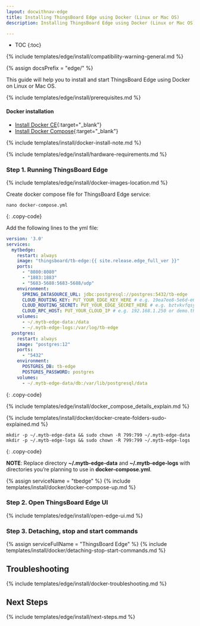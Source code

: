 ```yaml
---
layout: docwithnav-edge
title: Installing ThingsBoard Edge using Docker (Linux or Mac OS)
description: Installing ThingsBoard Edge using Docker (Linux or Mac OS)

---
```


* TOC
{:toc}

{% include templates/edge/install/compatibility-warning-general.md %}

{% assign docsPrefix = "edge/" %}

This guide will help you to install and start ThingsBoard Edge using Docker on Linux or Mac OS.

{% include templates/edge/install/prerequisites.md %}

#### Docker installation

- [Install Docker CE](https://docs.docker.com/engine/install/){:target="_blank"}
- [Install Docker Compose](https://docs.docker.com/compose/install/){:target="_blank"}

{% include templates/install/docker-install-note.md %}

{% include templates/edge/install/hardware-requirements.md %}

### Step 1. Running ThingsBoard Edge

{% include templates/edge/install/docker-images-location.md %}

Create docker compose file for ThingsBoard Edge service:

```text
nano docker-compose.yml
```
{: .copy-code}

Add the following lines to the yml file:

```yml
version: '3.0'
services:
  mytbedge:
    restart: always
    image: "thingsboard/tb-edge:{{ site.release.edge_full_ver }}"
    ports:
      - "8080:8080"
      - "1883:1883"
      - "5683-5688:5683-5688/udp"
    environment:
      SPRING_DATASOURCE_URL: jdbc:postgresql://postgres:5432/tb-edge
      CLOUD_ROUTING_KEY: PUT_YOUR_EDGE_KEY_HERE # e.g. 19ea7ee8-5e6d-e642-4f32-05440a529015
      CLOUD_ROUTING_SECRET: PUT_YOUR_EDGE_SECRET_HERE # e.g. bztvkvfqsye7omv9uxlp
      CLOUD_RPC_HOST: PUT_YOUR_CLOUD_IP # e.g. 192.168.1.250 or demo.thingsboard.io
    volumes:
      - ~/.mytb-edge-data:/data
      - ~/.mytb-edge-logs:/var/log/tb-edge
  postgres:
    restart: always
    image: "postgres:12"
    ports:
      - "5432"
    environment:
      POSTGRES_DB: tb-edge
      POSTGRES_PASSWORD: postgres
    volumes:
      - ~/.mytb-edge-data/db:/var/lib/postgresql/data
```
{: .copy-code}

{% include templates/edge/install/docker_compose_details_explain.md %}

{% include templates/install/docker/docker-create-folders-sudo-explained.md %}

```
mkdir -p ~/.mytb-edge-data && sudo chown -R 799:799 ~/.mytb-edge-data
mkdir -p ~/.mytb-edge-logs && sudo chown -R 799:799 ~/.mytb-edge-logs
```
{: .copy-code}

**NOTE**: Replace directory **~/.mytb-edge-data** and **~/.mytb-edge-logs** with directories you’re planning to use in **docker-compose.yml**.

{% assign serviceName = "tbedge" %}
{% include templates/install/docker/docker-compose-up.md %}

### Step 2. Open ThingsBoard Edge UI

{% include templates/edge/install/open-edge-ui.md %}

### Step 3. Detaching, stop and start commands

{% assign serviceFullName = "ThingsBoard Edge" %}
{% include templates/install/docker/detaching-stop-start-commands.md %}

## Troubleshooting

{% include templates/edge/install/docker-troubleshooting.md %}

## Next Steps

{% include templates/edge/install/next-steps.md %}



